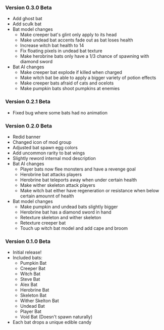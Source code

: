 ### Version 0.3.0 Beta
- Add ghost bat
- Add sculk bat
- Bat model changes
  - Make creeper bat's glint only apply to its head
  - Make undead bat accents fade out as bat loses health
  - Increase witch bat health to 14
  - Fix floating pixels in undead bat texture
  - Make herobrine bats only have a 1/3 chance of spawning with diamond sword
- Bat AI changes
  - Make creeper bat explode if killed when charged
  - Make witch bat be able to apply a bigger variety of potion effects
  - Make creeper bats afraid of cats and ocelots
  - Make pumpkin bats shoot pumpkins at enemies

### Version 0.2.1 Beta
- Fixed bug where some bats had no animation

### Version 0.2.0 Beta
- Redid banner
- Changed icon of mod group
- Adjusted bat spawn egg colors
- Add uncommon rarity to bat wings
- Slightly reword internal mod description
- Bat AI changes
  - Player bats now flee monsters and have a revenge goal
  - Herobrine bat attacks players
  - Herobrine bat teleports away when under certain health
  - Make wither skeleton attack players
  - Make witch bat either have regeneration or resistance when below certain amounnt of health
- Bat model changes
  - Make pumpkin and undead bats slightly bigger
  - Herobrine bat has a diamond sword in hand
  - Retexture skeleton and wither skeleton
  - Retexture creeper bat
  - Touch up witch bat model and add cape and broom

### Version 0.1.0 Beta
- Initial release!
- Included bats:
  - Pumpkin Bat
  - Creeper Bat
  - Witch Bat
  - Steve Bat
  - Alex Bat
  - Herobrine Bat
  - Skeleton Bat
  - Wither Skelton Bat
  - Undead Bat
  - Player Bat
  - Void Bat (Doesn't spawn naturally)
- Each bat drops a unique edible candy